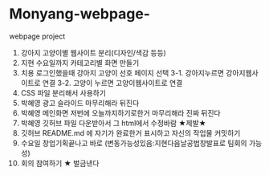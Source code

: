 # Monyang-webpage-
webpage project
1. 강아지 고양이별 웹사이트 분리(디자인/색감 등등)
2. 지현 수요일까지 카테고리별 화면 만들기
3. 치용 로그인했을때 강아지 고양이 선호 페이지 선택 3-1. 강아지누르면 강아지웹사이트로 연결 3-2. 고양이 누르면 고양이웹사이트로 연결
4. CSS 파일 분리해서 사용하기
5. 박혜영 광고 슬라이드 마무리해라 뒤진다
6. 박혜영 메인화면 저번에 오늘까지하기로한거 마무리해라 진짜 뒤진다
7. 박혜영 깃허브 파일 다운받아서 그 html에서 수정바람 ★제발★ 
8. 깃허브 README.md 에 자기가 완료한거 표시하고 자신의 작업물 커밋하기
9. 수요일 창업기획끝나고 바로 (변동가능성있음:지현다음날공법창발표로 팀회의 가능성)
10. 회의 참여하기 ★ 벌금낸다
